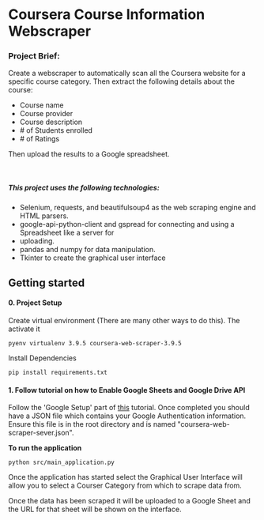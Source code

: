 # Coursera Course Information Webscraper

### Project Brief: 
Create a webscraper to automatically scan all the Coursera website for a specific course category. Then extract the following details about the course:
- Course name
- Course provider 
- Course description
- \# of Students enrolled
- \# of Ratings 

Then upload the results to a Google spreadsheet.

<br>

##### This project uses the following technologies:
- Selenium, requests, and beautifulsoup4 as the web scraping engine and HTML parsers.
- google-api-python-client and gspread for connecting and using a Spreadsheet like a server for 
- uploading.
- pandas and numpy for data manipulation.
- Tkinter to create the graphical user interface 


## Getting started

#### 0. Project Setup
Create virtual environment (There are many other ways to do this). The activate it
```commandline
pyenv virtualenv 3.9.5 coursera-web-scraper-3.9.5
```

Install Dependencies
```commandline
pip install requirements.txt
```

#### 1. Follow tutorial on how to Enable Google Sheets and Google Drive API


Follow the 'Google Setup' part of [this](https://www.makeuseof.com/tag/read-write-google-sheets-python) 
tutorial. Once completed you should have a JSON file which contains your Google Authentication
information. Ensure this file is in the root directory and is named "coursera-web-scraper-sever.json".


**To run the application**
```commandline
python src/main_application.py
```

Once the application has started select the Graphical User Interface will allow you to select a 
Courser Category from which to scrape data from. 

Once the data has been scraped it will be uploaded to a Google Sheet and the URL for that sheet will
be shown on the interface.
